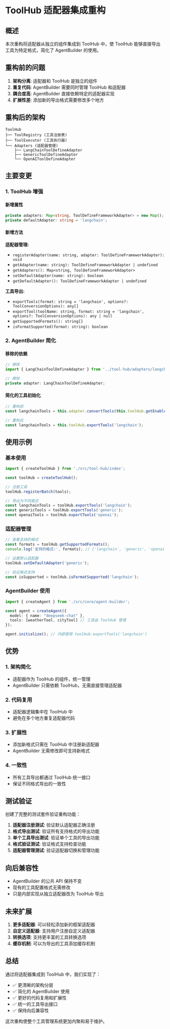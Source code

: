 # ToolHub 适配器集成重构

## 概述

本次重构将适配器从独立的组件集成到 ToolHub 中，使 ToolHub 能够直接导出工具为特定格式，简化了 AgentBuilder 的使用。

## 重构前的问题

1. **架构分离**: 适配器和 ToolHub 是独立的组件
2. **重复代码**: AgentBuilder 需要同时管理 ToolHub 和适配器
3. **耦合度高**: AgentBuilder 直接依赖特定的适配器实现
4. **扩展性差**: 添加新的导出格式需要修改多个地方

## 重构后的架构

```
ToolHub
├── ToolRegistry (工具注册表)
├── ToolExecutor (工具执行器)
└── Adapters (适配器管理)
    ├── LangChainToolDefineAdapter
    ├── GenericToolDefineAdapter
    └── OpenAIToolDefineAdapter
```

## 主要变更

### 1. ToolHub 增强

#### 新增属性
```typescript
private adapters: Map<string, ToolDefineFrameworkAdapter> = new Map();
private defaultAdapter: string = 'langchain';
```

#### 新增方法

**适配器管理:**
- `registerAdapter(name: string, adapter: ToolDefineFrameworkAdapter): void`
- `getAdapter(name: string): ToolDefineFrameworkAdapter | undefined`
- `getAdapters(): Map<string, ToolDefineFrameworkAdapter>`
- `setDefaultAdapter(name: string): boolean`
- `getDefaultAdapter(): ToolDefineFrameworkAdapter | undefined`

**工具导出:**
- `exportTools(format: string = 'langchain', options?: ToolConversionOptions): any[]`
- `exportTool(toolName: string, format: string = 'langchain', options?: ToolConversionOptions): any | null`
- `getSupportedFormats(): string[]`
- `isFormatSupported(format: string): boolean`

### 2. AgentBuilder 简化

#### 移除的依赖
```typescript
// 移除
import { LangChainToolDefineAdapter } from '../tool-hub/adapters/langchain-adapter';

// 移除
private adapter: LangChainToolDefineAdapter;
```

#### 简化的工具初始化
```typescript
// 重构前
const langchainTools = this.adapter.convertTools(this.toolHub.getEnabled());

// 重构后
const langchainTools = this.toolHub.exportTools('langchain');
```

## 使用示例

### 基本使用

```typescript
import { createToolHub } from './src/tool-hub/index';

const toolHub = createToolHub();

// 注册工具
toolHub.registerBatch(tools);

// 导出为不同格式
const langchainTools = toolHub.exportTools('langchain');
const genericTools = toolHub.exportTools('generic');
const openaiTools = toolHub.exportTools('openai');
```

### 适配器管理

```typescript
// 查看支持的格式
const formats = toolHub.getSupportedFormats();
console.log('支持的格式:', formats); // ['langchain', 'generic', 'openai']

// 设置默认适配器
toolHub.setDefaultAdapter('generic');

// 验证格式支持
const isSupported = toolHub.isFormatSupported('langchain');
```

### AgentBuilder 使用

```typescript
import { createAgent } from './src/core/agent-builder';

const agent = createAgent({
  model: { name: "deepseek-chat" },
  tools: [weatherTool, cityTool] // 工具由 ToolHub 管理
});

agent.initialize(); // 内部使用 toolHub.exportTools('langchain')
```

## 优势

### 1. 架构简化
- 适配器作为 ToolHub 的组件，统一管理
- AgentBuilder 只需依赖 ToolHub，无需直接管理适配器

### 2. 代码复用
- 适配器逻辑集中在 ToolHub 中
- 避免在多个地方重复适配器代码

### 3. 扩展性
- 添加新格式只需在 ToolHub 中注册新适配器
- AgentBuilder 无需修改即可支持新格式

### 4. 一致性
- 所有工具导出都通过 ToolHub 统一接口
- 保证不同格式导出的一致性

## 测试验证

创建了完整的测试套件验证重构功能：

1. **适配器注册测试**: 验证默认适配器正确注册
2. **格式导出测试**: 验证所有支持格式的导出功能
3. **单个工具导出测试**: 验证单个工具的导出功能
4. **格式验证测试**: 验证格式支持检查功能
5. **适配器管理测试**: 验证适配器切换和管理功能

## 向后兼容性

- AgentBuilder 的公共 API 保持不变
- 现有的工具配置格式无需修改
- 只是内部实现从独立适配器改为 ToolHub 导出

## 未来扩展

1. **更多适配器**: 可以轻松添加新的框架适配器
2. **自定义适配器**: 支持用户注册自定义适配器
3. **转换选项**: 支持更丰富的工具转换选项
4. **缓存机制**: 可以为导出的工具添加缓存机制

## 总结

通过将适配器集成到 ToolHub 中，我们实现了：

- ✅ 更清晰的架构分层
- ✅ 简化的 AgentBuilder 使用
- ✅ 更好的代码复用和扩展性
- ✅ 统一的工具导出接口
- ✅ 保持向后兼容性

这次重构使整个工具管理系统更加内聚和易于维护。
